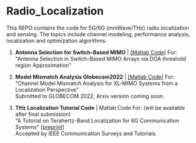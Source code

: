 # Radio_Localization
This REPO contains the code for 5G/6G (mmWave/THz) radio localization and sensing. The topics include channel modeling, performance analysis, localization and optimization algorithms.

1. **Antenna Selection for Switch-Based MIMO** | [\[Matlab Code\]](https://github.com/chenhui07c8/Radio_Localization/tree/main/Antenna%20Selection%20for%20Switch-Based%20MIMO) For:
\
"Antenna Selection in Switch-Based MIMO Arrays via DOA threshold region Approximation"

2. **Model Mismatch Analysis Globecom2022** | [\[Matlab Code\]](https://github.com/chenhui07c8/Radio_Localization/tree/main/Model_Mismatch_Analysis_Globecom2022) For: 
\
"Channel Model Mismatch Analysis for XL-MIMO Systems from a Localization Perspective"
\
Submitted to GLOBECOM 2022, Arxiv version coming soon.

3. **THz Localization Tutorial Code** | Matlab Code For: (will be available after final submission)
\
"A Tutorial on Terahertz-Band Localization for 6G Communication Systems" [\[preprint\]](https://arxiv.org/pdf/2110.08581.pdf)
\
Accepted by IEEE Communication Surveys and Tutorials
